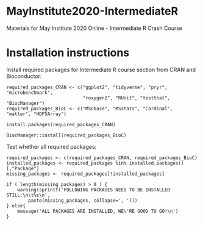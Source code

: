 # MayInstitute2020-IntermediateR

Materials for May Institute 2020 Online - Intermediate R Crash Course

# Installation instructions

Install required packages for Intermediate R course section from CRAN and Bioconductor:

```
required_packages_CRAN <- c("ggplot2", "tidyverse", "pryr", "microbenchmark",
                            "roxygen2", "RUnit", "testthat", "BiocManager")
required_packages_BioC <- c("MSnbase", "MSstats", "Cardinal", "matter", "HDF5Array")

install.packages(required_packages_CRAN)

BiocManager::install(required_packages_BioC)
```

Test whether all required packages:

```
required_packages <- c(required_packages_CRAN, required_packages_BioC)
installed_packages <- required_packages %in% installed.packages()[,"Package"]
missing_packages <- required_packages[!installed_packages]

if ( length(missing_packages) > 0 ) {
	warning(sprintf('FOLLOWING PACKAGES NEED TO BE INSTALLED STILL:\n\t%s\n',
		paste(missing_packages, collapse=', ')))
} else{
	message('ALL PACKAGES ARE INSTALLED, WE\'RE GOOD TO GO!\n')
}
```
